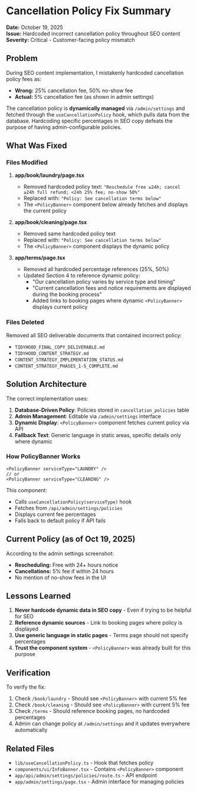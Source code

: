 # Cancellation Policy Fix Summary

**Date:** October 19, 2025  
**Issue:** Hardcoded incorrect cancellation policy throughout SEO content  
**Severity:** Critical - Customer-facing policy mismatch

## Problem

During SEO content implementation, I mistakenly hardcoded cancellation policy fees as:
- **Wrong:** 25% cancellation fee, 50% no-show fee
- **Actual:** 5% cancellation fee (as shown in admin settings)

The cancellation policy is **dynamically managed** via `/admin/settings` and fetched through the `useCancellationPolicy` hook, which pulls data from the database. Hardcoding specific percentages in SEO copy defeats the purpose of having admin-configurable policies.

## What Was Fixed

### Files Modified

1. **app/book/laundry/page.tsx**
   - Removed hardcoded policy text: `"Reschedule free ≥24h; cancel ≥24h full refund; <24h 25% fee; no-show 50%"`
   - Replaced with: `"Policy: See cancellation terms below"`
   - The `<PolicyBanner>` component below already fetches and displays the current policy

2. **app/book/cleaning/page.tsx**
   - Removed same hardcoded policy text
   - Replaced with: `"Policy: See cancellation terms below"`
   - The `<PolicyBanner>` component displays the dynamic policy

3. **app/terms/page.tsx**
   - Removed all hardcoded percentage references (25%, 50%)
   - Updated Section 4 to reference dynamic policy:
     - "Our cancellation policy varies by service type and timing"
     - "Current cancellation fees and notice requirements are displayed during the booking process"
     - Added links to booking pages where dynamic `<PolicyBanner>` displays current policy

### Files Deleted

Removed all SEO deliverable documents that contained incorrect policy:
- `TIDYHOOD_FINAL_COPY_DELIVERABLE.md`
- `TIDYHOOD_CONTENT_STRATEGY.md`
- `CONTENT_STRATEGY_IMPLEMENTATION_STATUS.md`
- `CONTENT_STRATEGY_PHASES_1-5_COMPLETE.md`

## Solution Architecture

The correct implementation uses:

1. **Database-Driven Policy**: Policies stored in `cancellation_policies` table
2. **Admin Management**: Editable via `/admin/settings` interface
3. **Dynamic Display**: `<PolicyBanner>` component fetches current policy via API
4. **Fallback Text**: Generic language in static areas, specific details only where dynamic

### How PolicyBanner Works

```tsx
<PolicyBanner serviceType="LAUNDRY" />
// or
<PolicyBanner serviceType="CLEANING" />
```

This component:
- Calls `useCancellationPolicy(serviceType)` hook
- Fetches from `/api/admin/settings/policies`
- Displays current fee percentages
- Falls back to default policy if API fails

## Current Policy (as of Oct 19, 2025)

According to the admin settings screenshot:
- **Rescheduling:** Free with 24+ hours notice
- **Cancellations:** 5% fee if within 24 hours
- No mention of no-show fees in the UI

## Lessons Learned

1. **Never hardcode dynamic data in SEO copy** - Even if trying to be helpful for SEO
2. **Reference dynamic sources** - Link to booking pages where policy is displayed
3. **Use generic language in static pages** - Terms page should not specify percentages
4. **Trust the component system** - `<PolicyBanner>` was already built for this purpose

## Verification

To verify the fix:
1. Check `/book/laundry` - Should see `<PolicyBanner>` with current 5% fee
2. Check `/book/cleaning` - Should see `<PolicyBanner>` with current 5% fee  
3. Check `/terms` - Should reference booking pages, no hardcoded percentages
4. Admin can change policy at `/admin/settings` and it updates everywhere automatically

## Related Files

- `lib/useCancellationPolicy.ts` - Hook that fetches policy
- `components/ui/InfoBanner.tsx` - Contains `<PolicyBanner>` component
- `app/api/admin/settings/policies/route.ts` - API endpoint
- `app/admin/settings/page.tsx` - Admin interface for managing policies
